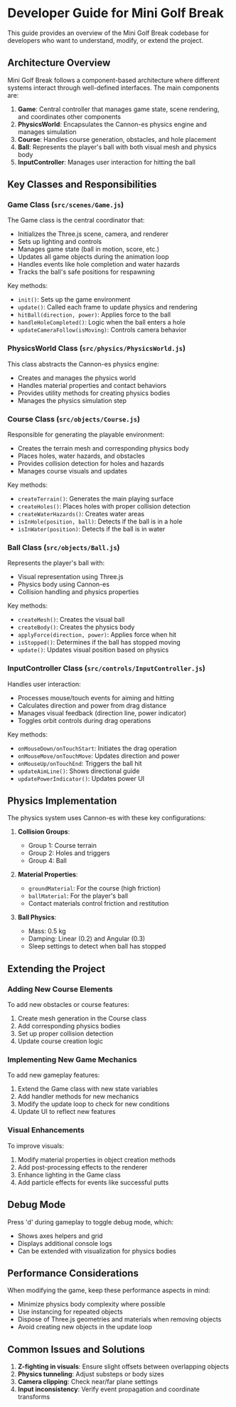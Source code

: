 # Developer Guide for Mini Golf Break

This guide provides an overview of the Mini Golf Break codebase for developers who want to understand, modify, or extend the project.

## Architecture Overview

Mini Golf Break follows a component-based architecture where different systems interact through well-defined interfaces. The main components are:

1. **Game**: Central controller that manages game state, scene rendering, and coordinates other components
2. **PhysicsWorld**: Encapsulates the Cannon-es physics engine and manages simulation
3. **Course**: Handles course generation, obstacles, and hole placement
4. **Ball**: Represents the player's ball with both visual mesh and physics body
5. **InputController**: Manages user interaction for hitting the ball

## Key Classes and Responsibilities

### Game Class (`src/scenes/Game.js`)

The Game class is the central coordinator that:
- Initializes the Three.js scene, camera, and renderer
- Sets up lighting and controls
- Manages game state (ball in motion, score, etc.)
- Updates all game objects during the animation loop
- Handles events like hole completion and water hazards
- Tracks the ball's safe positions for respawning

Key methods:
- `init()`: Sets up the game environment
- `update()`: Called each frame to update physics and rendering
- `hitBall(direction, power)`: Applies force to the ball
- `handleHoleCompleted()`: Logic when the ball enters a hole
- `updateCameraFollow(isMoving)`: Controls camera behavior

### PhysicsWorld Class (`src/physics/PhysicsWorld.js`)

This class abstracts the Cannon-es physics engine:
- Creates and manages the physics world
- Handles material properties and contact behaviors
- Provides utility methods for creating physics bodies
- Manages the physics simulation step

### Course Class (`src/objects/Course.js`)

Responsible for generating the playable environment:
- Creates the terrain mesh and corresponding physics body
- Places holes, water hazards, and obstacles
- Provides collision detection for holes and hazards
- Manages course visuals and updates

Key methods:
- `createTerrain()`: Generates the main playing surface
- `createHoles()`: Places holes with proper collision detection
- `createWaterHazards()`: Creates water areas
- `isInHole(position, ball)`: Detects if the ball is in a hole
- `isInWater(position)`: Detects if the ball is in water

### Ball Class (`src/objects/Ball.js`)

Represents the player's ball with:
- Visual representation using Three.js
- Physics body using Cannon-es
- Collision handling and physics properties

Key methods:
- `createMesh()`: Creates the visual ball
- `createBody()`: Creates the physics body
- `applyForce(direction, power)`: Applies force when hit
- `isStopped()`: Determines if the ball has stopped moving
- `update()`: Updates visual position based on physics

### InputController Class (`src/controls/InputController.js`)

Handles user interaction:
- Processes mouse/touch events for aiming and hitting
- Calculates direction and power from drag distance
- Manages visual feedback (direction line, power indicator)
- Toggles orbit controls during drag operations

Key methods:
- `onMouseDown/onTouchStart`: Initiates the drag operation
- `onMouseMove/onTouchMove`: Updates direction and power
- `onMouseUp/onTouchEnd`: Triggers the ball hit
- `updateAimLine()`: Shows directional guide
- `updatePowerIndicator()`: Updates power UI

## Physics Implementation

The physics system uses Cannon-es with these key configurations:

1. **Collision Groups**:
   - Group 1: Course terrain
   - Group 2: Holes and triggers
   - Group 4: Ball

2. **Material Properties**:
   - `groundMaterial`: For the course (high friction)
   - `ballMaterial`: For the player's ball
   - Contact materials control friction and restitution

3. **Ball Physics**:
   - Mass: 0.5 kg
   - Damping: Linear (0.2) and Angular (0.3)
   - Sleep settings to detect when ball has stopped

## Extending the Project

### Adding New Course Elements

To add new obstacles or course features:
1. Create mesh generation in the Course class
2. Add corresponding physics bodies
3. Set up proper collision detection
4. Update course creation logic

### Implementing New Game Mechanics

To add new gameplay features:
1. Extend the Game class with new state variables
2. Add handler methods for new mechanics
3. Modify the update loop to check for new conditions
4. Update UI to reflect new features

### Visual Enhancements

To improve visuals:
1. Modify material properties in object creation methods
2. Add post-processing effects to the renderer
3. Enhance lighting in the Game class
4. Add particle effects for events like successful putts

## Debug Mode

Press 'd' during gameplay to toggle debug mode, which:
- Shows axes helpers and grid
- Displays additional console logs
- Can be extended with visualization for physics bodies

## Performance Considerations

When modifying the game, keep these performance aspects in mind:
- Minimize physics body complexity where possible
- Use instancing for repeated objects
- Dispose of Three.js geometries and materials when removing objects
- Avoid creating new objects in the update loop

## Common Issues and Solutions

1. **Z-fighting in visuals**: Ensure slight offsets between overlapping objects
2. **Physics tunneling**: Adjust substeps or body sizes
3. **Camera clipping**: Check near/far plane settings
4. **Input inconsistency**: Verify event propagation and coordinate transforms 